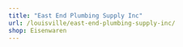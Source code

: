 ```yaml
---
title: "East End Plumbing Supply Inc"
url: /louisville/east-end-plumbing-supply-inc/
shop: Eisenwaren
---
```

